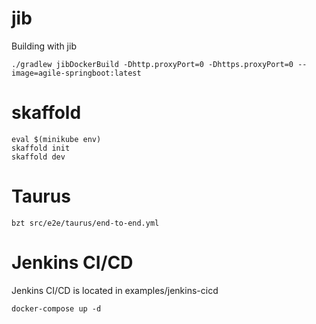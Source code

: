 # jib
Building with jib
```
./gradlew jibDockerBuild -Dhttp.proxyPort=0 -Dhttps.proxyPort=0 --image=agile-springboot:latest
```

# skaffold
```
eval $(minikube env)
skaffold init
skaffold dev
```

# Taurus
```
bzt src/e2e/taurus/end-to-end.yml
```

# Jenkins CI/CD
Jenkins CI/CD is located in examples/jenkins-cicd
```
docker-compose up -d
```